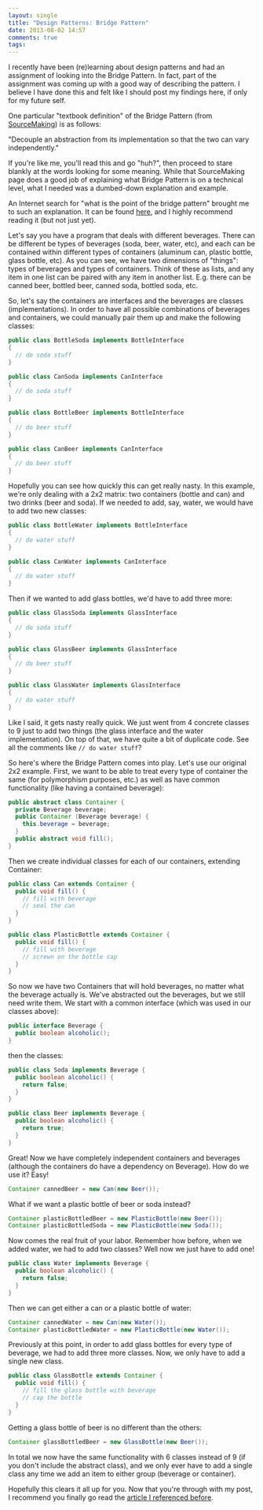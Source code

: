 ```yaml
---
layout: single
title: "Design Patterns: Bridge Pattern"
date: 2013-08-02 14:57
comments: true
tags: 
---
```

I recently have been (re)learning about design patterns and had an assignment of looking into the Bridge Pattern. In fact, part of the assignment was coming up with a good way of describing the pattern. I believe I have done this and felt like I should post my findings here, if only for my future self.
<!--more-->
One particular "textbook definition" of the Bridge Pattern (from [SourceMaking](http://sourcemaking.com/design_patterns/bridge)) is as follows:

"Decouple an abstraction from its implementation so that the two can vary independently."

If you're like me, you'll read this and go "huh?", then proceed to stare blankly at the words looking for some meaning. While that SourceMaking page does a good job of explaining what Bridge Pattern is on a technical level, what I needed was a dumbed-down explanation and example.

An Internet search for "what is the point of the bridge pattern" brought me to such an explanation. It can be found [here](http://softwarejedi.wordpress.com/2013/04/16/design-patterns-and-scala-the-bridge-pattern/), and I highly recommend reading it (but not just yet).


Let's say you have a program that deals with different beverages. There can be different be types of beverages (soda, beer, water, etc), and each can be contained within different types of containers (aluminum can, plastic bottle, glass bottle, etc). As you can see, we have two dimensions of "things": types of beverages and types of containers. Think of these as lists, and any item in one list can be paired with any item in another list. E.g. there can be canned beer, bottled beer, canned soda, bottled soda, etc.

So, let's say the containers are interfaces and the beverages are classes (implementations). In order to have all possible combinations of beverages and containers, we could manually pair them up and make the following classes:

```java
public class BottleSoda implements BottleInterface
{
  // do soda stuff
}

public class CanSoda implements CanInterface
{
  // do soda stuff
}

public class BottleBeer implements BottleInterface
{
  // do beer stuff
}

public class CanBeer implements CanInterface
{
  // do beer stuff
}
```

Hopefully you can see how quickly this can get really nasty. In this example, we're only dealing with a 2x2 matrix: two containers (bottle and can) and two drinks (beer and soda). If we needed to add, say, water, we would have to add two new classes:

```java
public class BottleWater implements BottleInterface
{
  // do water stuff
}

public class CanWater implements CanInterface
{
  // do water stuff
}
```

Then if we wanted to add glass bottles, we'd have to add three more:

```java
public class GlassSoda implements GlassInterface
{
  // do soda stuff
}

public class GlassBeer implements GlassInterface
{
  // do beer stuff
}

public class GlassWater implements GlassInterface
{
  // do water stuff
}
```

Like I said, it gets nasty really quick. We just went from 4 concrete classes to 9 just to add two things (the glass interface and the water implementation). On top of that, we have quite a bit of duplicate code. See all the comments like ```// do water stuff```?

So here's where the Bridge Pattern comes into play. Let's use our original 2x2 example. First, we want to be able to treat every type of container the same (for polymorphism purposes, etc.) as well as have common functionality (like having a contained beverage):

```java
public abstract class Container {
  private Beverage beverage;
  public Container (Beverage beverage) {
    this.beverage = beverage;
  }
  public abstract void fill();
}
```

Then we create individual classes for each of our containers, extending Container:

```java
public class Can extends Container {
  public void fill() {
    // fill with beverage
    // seal the can
  }
}

public class PlasticBottle extends Container {
  public void fill() {
    // fill with beverage
    // screwn on the bottle cap
  }
}
```

So now we have two Containers that will hold beverages, no matter what the beverage actually is. We've abstracted out the beverages, but we still need write them. We start with a common interface (which was used in our classes above):

```java
public interface Beverage {
  public boolean alcoholic();
}
```

then the classes:

```java
public class Soda implements Beverage {
  public boolean alcoholic() {
    return false;
  }
}

public class Beer implements Beverage {
  public boolean alcoholic() {
    return true;
  }
}
```

Great! Now we have completely independent containers and beverages (although the containers do have a dependency on Beverage). How do we use it? Easy!

```java
Container cannedBeer = new Can(new Beer());
```

What if we want a plastic bottle of beer or soda instead?

```java
Container plasticBottledBeer = new PlasticBottle(new Beer());
Container plasticBottledSoda = new PlasticBottle(new Soda());
```

Now comes the real fruit of your labor. Remember how before, when we added water, we had to add two classes? Well now we just have to add one!

```java
public class Water implements Beverage {
  public boolean alcoholic() {
    return false;
  }
}
```

Then we can get either a can or a plastic bottle of water:

```java
Container cannedWater = new Can(new Water());
Container plasticBottledWater = new PlasticBottle(new Water());
```

Previously at this point, in order to add glass bottles for every type of beverage, we had to add three more classes. Now, we only have to add a single new class.

```java
public class GlassBottle extends Container {
  public void fill() {
    // fill the glass bottle with beverage
    // cap the bottle
  }
}
```

Getting a glass bottle of beer is no different than the others:

```java
Container glassBottledBeer = new GlassBottle(new Beer());
```

In total we now have the same functionality with 6 classes instead of 9 (if you don't include the abstract class), and we only ever have to add a single class any time we add an item to either group (beverage or container).

Hopefully this clears it all up for you. Now that you're through with my post, I recommend you finally go read the [article I referenced before](http://softwarejedi.wordpress.com/2013/04/16/design-patterns-and-scala-the-bridge-pattern/).
